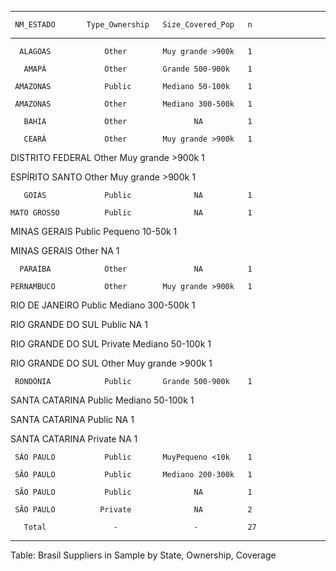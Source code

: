 
------------------------------------------------------------
     NM_ESTADO       Type_Ownership   Size_Covered_Pop   n  
------------------- ---------------- ------------------ ----
      ALAGOAS            Other        Muy grande >900k   1  

       AMAPÁ             Other        Grande 500-900k    1  

     AMAZONAS            Public       Mediano 50-100k    1  

     AMAZONAS            Other        Mediano 300-500k   1  

       BAHIA             Other               NA          1  

       CEARÁ             Other        Muy grande >900k   1  

 DISTRITO FEDERAL        Other        Muy grande >900k   1  

  ESPÍRITO SANTO         Other        Muy grande >900k   1  

       GOIÁS             Public              NA          1  

    MATO GROSSO          Public              NA          1  

   MINAS GERAIS          Public        Pequeno 10-50k    1  

   MINAS GERAIS          Other               NA          1  

      PARAÍBA            Other               NA          1  

    PERNAMBUCO           Other        Muy grande >900k   1  

  RIO DE JANEIRO         Public       Mediano 300-500k   1  

 RIO GRANDE DO SUL       Public              NA          1  

 RIO GRANDE DO SUL      Private       Mediano 50-100k    1  

 RIO GRANDE DO SUL       Other        Muy grande >900k   1  

     RONDÔNIA            Public       Grande 500-900k    1  

  SANTA CATARINA         Public       Mediano 50-100k    1  

  SANTA CATARINA         Public              NA          1  

  SANTA CATARINA        Private              NA          1  

     SÃO PAULO           Public       MuyPequeno <10k    1  

     SÃO PAULO           Public       Mediano 200-300k   1  

     SÃO PAULO           Public              NA          1  

     SÃO PAULO          Private              NA          2  

       Total               -                 -           27 
------------------------------------------------------------

Table: Brasil Suppliers in Sample by State, Ownership, Coverage

